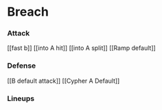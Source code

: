 
# Breach

### Attack
[[fast b]]
[[into A hit]]
[[into A split]]
[[Ramp default]]
### Defense

[[B default attack]]
[[Cypher A Default]]

### Lineups
